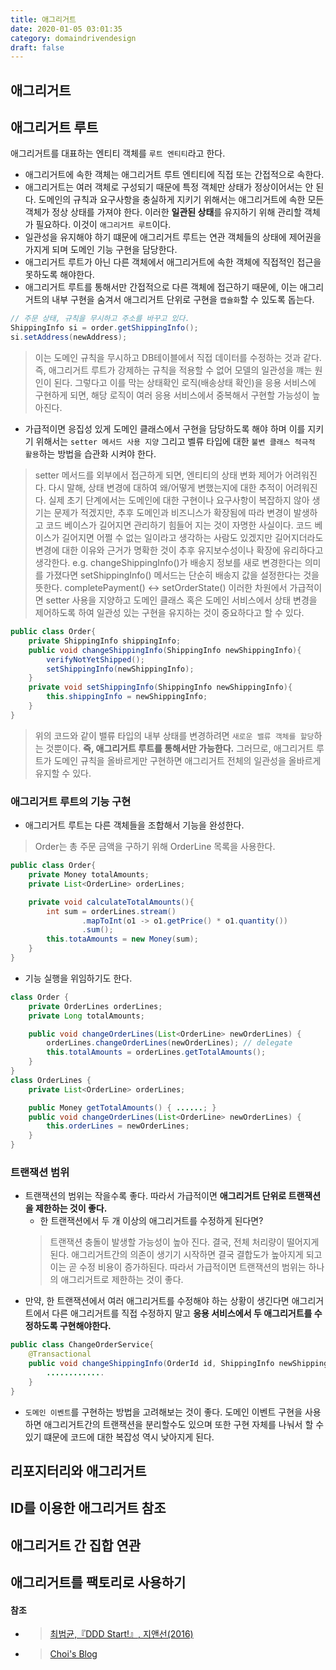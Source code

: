 ```yaml
---
title: 애그리거트
date: 2020-01-05 03:01:35
category: domaindrivendesign
draft: false
---
```


## 애그리거트

## 애그리거트 루트
애그리거트를 대표하는 엔티티 객체를 `루트 엔티티`라고 한다. 
- 애그리거트에 속한 객체는 애그리거트 루트 엔티티에 직접 또는 간접적으로 속한다.
- 애그리거트는 여러 객체로 구성되기 때문에 특정 객체만 상태가 정상이어서는 안 된다. 도메인의 규칙과 요구사항을 충실하게 지키기 위해서는 애그리거트에 속한 모든 객체가 정상 상태를 가져야 한다. 이러한 **일관된 상태**를 유지하기 위해 관리할 객체가 필요하다. 이것이 `애그리거트 루트`이다.
- 일관성을 유지해야 하기 떄문에 애그리거트 루트는 연관 객체들의 상태에 제어권을 가지게 되며 도메인 기능 구현을 담당한다.
- 애그리거트 루트가 아닌 다른 객체에서 애그리거트에 속한 객체에 직접적인 접근을 못하도록 해야한다.
- 애그리거트 루트를 통해서만 간접적으로 다른 객체에 접근하기 때문에, 이는 애그리거트의 내부 구현을 숨겨서 애그리거트 단위로 구현을 `캡슐화`할 수 있도록 돕는다. 
```java
// 주문 상태, 규칙을 무시하고 주소를 바꾸고 있다.
ShippingInfo si = order.getShippingInfo();
si.setAddress(newAddress);
```
> 이는 도메인 규칙을 무시하고 DB테이블에서 직접 데이터를 수정하는 것과 같다. 즉, 애그리거트 루트가 강제하는 규칙을 적용할 수 없어 모델의 일관성을 꺠는 원인이 된다. 
그렇다고 이를 막는 상태확인 로직(배송상태 확인)을 응용 서비스에 구현하게 되면, 해당 로직이 여러 응용 서비스에서 중복해서 구현할 가능성이 높아진다.

- 가급적이면 응집성 있게 도메인 클래스에서 구현을 담당하도록 해야 하며 이를 지키기 위해서는 `setter 메서드 사용 지양` 그리고 벨류 타입에 대한 `불변 클래스 적극적 활용`하는 방법을 습관화 시켜야 한다.
> setter 메서드를 외부에서 접근하게 되면, 엔티티의 상태 변화 제어가 어려워진다. 다시 말해, 상태 변경에 대하여 왜/어떻게 변했는지에 대한 추적이 어려워진다.
실제 초기 단계에서는 도메인에 대한 구현이나 요구사항이 복잡하지 않아 생기는 문제가 적겠지만, 추후 도메인과 비즈니스가 확장됨에 따라 변경이 발생하고 코드 베이스가 길어지면 관리하기 힘들어 지는 것이 자명한 사실이다. 코드 베이스가 길어지면 어쩔 수 없는 일이라고 생각하는 사람도 있겠지만 길어지더라도 변경에 대한 이유와 근거가 명확한 것이 추후 유지보수성이나 확장에 유리하다고 생각한다. e.g. changeShippingInfo()가 배송지 정보를 새로 변경한다는 의미를 가졌다면 setShippingInfo() 메서드는 단순히 배송지 값을 설정한다는 것을 뜻한다. completePayment() <-> setOrderState()
이러한 차원에서 가급적이면 setter 사용을 지양하고 도메인 클래스 혹은 도메인 서비스에서 상태 변경을 제어하도록 하여 일관성 있는 구현을 유지하는 것이 중요하다고 할 수 있다.
```java
public class Order{
    private ShippingInfo shippingInfo;
    public void changeShippingInfo(ShippingInfo newShippingInfo){
        verifyNotYetShipped();
        setShippingInfo(newShippingInfo);
    }
    private void setShippingInfo(ShippingInfo newShippingInfo){
        this.shippingInfo = newShippingInfo;
    }
}
```
> 위의 코드와 같이 밸류 타입의 내부 상태를 변경하려면 `새로운 밸류 객체를 할당`하는 것뿐이다. **즉, 애그리거트 루트를 통해서만 가능한다.** 그러므로, 애그리거트 루트가 도메인 규칙을 올바르게만 구현하면 애그리거트 전체의 일관성을 올바르게 유지할 수 있다.

### 애그리거트 루트의 기능 구현
- 애그리거트 루트는 다른 객체들을 조합해서 기능을 완성한다.
> Order는 총 주문 금액을 구하기 위해 OrderLine 목록을 사용한다.

```java
public class Order{
    private Money totalAmounts;
    private List<OrderLine> orderLines;

    private void calculateTotalAmounts(){
        int sum = orderLines.stream()
                .mapToInt(o1 -> o1.getPrice() * o1.quantity())
                .sum();
        this.totaAmounts = new Money(sum);
    }
}
```

- 기능 실행을 위임하기도 한다.

```java
class Order {
    private OrderLines orderLines;
    private Long totalAmounts;

    public void changeOrderLines(List<OrderLine> newOrderLines) {
        orderLines.changeOrderLines(newOrderLines); // delegate
        this.totalAmounts = orderLines.getTotalAmounts();
    }
}
class OrderLines {
    private List<OrderLine> orderLines;

    public Money getTotalAmounts() { ......; } 
    public void changeOrderLines(List<OrderLine> newOrderLines) {
        this.orderLines = newOrderLines;
    }
}
```

### 트랜잭션 범위
- 트랜잭션의 범위는 작을수록 좋다. 따라서 가급적이면 **애그리거트 단위로 트랜잭션을 제한하는 것이 좋다.**
  - 한 트랜잭션에서 두 개 이상의 애그리거트를 수정하게 된다면?
  > 트랜잭션 충돌이 발생할 가능성이 높아 진다. 결국, 전체 처리량이 떨어지게 된다.
  > 애그리거트간의 의존이 생기기 시작하면 결국 결합도가 높아지게 되고 이는 곧 수정 비용이 증가하된다. 따라서 가급적이면 트랜잭션의 범위는 하나의 애그리거트로 제한하는 것이 좋다.
- 만약, 한 트랜잭션에서 여러 애그리거트를 수정해야 하는 상황이 생긴다면 애그리거트에서 다른 애그리거트를 직접 수정하지 말고 **응용 서비스에서 두 애그리거트를 수정하도록 구현해야한다.**

```java
public class ChangeOrderService{
    @Transactional
    public void changeShippingInfo(OrderId id, ShippingInfo newShippingInfo, boolean useNewShippingAddr){
        .............
    }
}
```
  - `도메인 이벤트`를 구현하는 방법을 고려해보는 것이 좋다. 도메인 이벤트 구현을 사용하면 애그리거트간의 트랜잭션을 분리할수도 있으며 또한 구현 자체를 나눠서 할 수 있기 떄문에 코드에 대한 복잡성 역시 낮아지게 된다.


## 리포지터리와 애그리거트

## ID를 이용한 애그리거트 참조

## 애그리거트 간 집합 연관

## 애그리거트를 팩토리로 사용하기





#### 참조
- > [최범균,『DDD Start!』, 지앤선(2016)](https://www.aladin.co.kr/shop/wproduct.aspx?ItemId=84000742)
- > [Choi's Blog](https://stylishc.tistory.com/146)